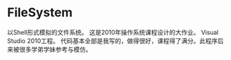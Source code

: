 # FileSystem
以Shell形式模拟的文件系统。
这是2010年操作系统课程设计的大作业。
Visual Studio 2010工程。
代码基本全部是我写的，做得很好，课程得了满分。此程序后来被很多学弟学妹参考与模仿。
